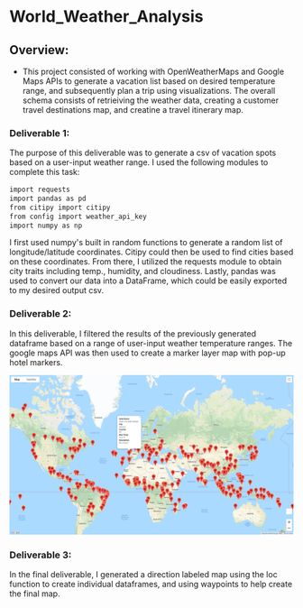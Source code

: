 # World_Weather_Analysis

## Overview:
- This project consisted of working with OpenWeatherMaps and Google Maps APIs to generate a vacation list based on desired temperature range, and subsequently plan a trip using visualizations. The overall schema consists of retrieiving the weather data, creating a customer travel destinations map, and creatine a travel itinerary map.

### Deliverable 1:
The purpose of this deliverable was to generate a csv of vacation spots based on a user-input weather range. I used the following modules to complete this task:
```
import requests
import pandas as pd
from citipy import citipy
from config import weather_api_key
import numpy as np
```
I first used numpy's built in random functions to generate a random list of longitude/latitude coordinates. Citipy could then be used to find cities based on these coordinates. From there, I utilized the requests module to obtain city traits including temp., humidity, and cloudiness. Lastly, pandas was used to convert our data into a DataFrame, which could be easily exported to my desired output csv. 

### Deliverable 2:
In this deliverable, I filtered the results of the previously generated dataframe based on a range of user-input weather temperature ranges. The google maps API was then used to create a marker layer map with pop-up hotel markers.

![ScreenShots](Vacation_Search/WeatherPy_vacation_map.png)


### Deliverable 3:
In the final deliverable, I generated a direction labeled map using the loc function to create individual dataframes, and using waypoints to help create the final map.
